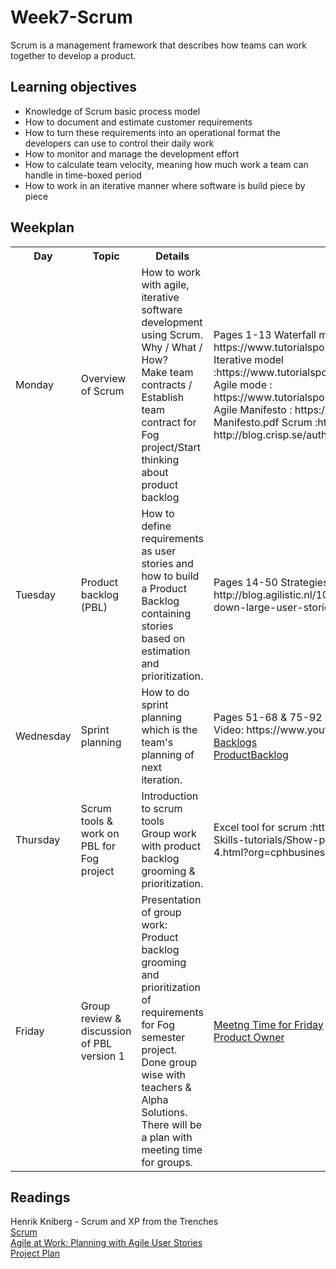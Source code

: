 # Week7-Scrum
Scrum is a management framework that describes how teams can work together to develop a product.

## Learning objectives
- Knowledge of Scrum basic process model
- How to document and estimate customer requirements
- How to turn these requirements into an operational format the developers can use to control their daily work
- How to monitor and manage the development effort 
- How to calculate team velocity, meaning how much work a team can handle in time-boxed period
- How to work in an iterative manner where software is build piece by piece

## Weekplan
<table>
	<tr>
		<th>Day</th>
		<th>Topic</th>
		<th>Details</th>
		<th>Literature</th>
    </tr>
	<tr>
		<td>Monday</td>
		<td>Overview of Scrum</td>	
		<td>
		How to work with agile, iterative software development using Scrum.<br>
		Why / What / How?<br>
		Make team contracts / Establish team contract for Fog project/Start thinking about product backlog
		</td>
		<td>Pages 1-13
		Waterfall model : https://www.tutorialspoint.com/sdlc/sdlc_waterfall_model.htm
		Iterative model :https://www.tutorialspoint.com/sdlc/sdlc_iterative_model.htm
		Agile mode : https://www.tutorialspoint.com/sdlc/sdlc_agile_model.htm
		Agile Manifesto : https://assets.uits.iu.edu/pdf/Agile-Manifesto.pdf
		Scrum :http://scrumtrainingseries.com/
		Blog : http://blog.crisp.se/author/henrikkniberg
		</td>	
	</tr>
	<tr>
		<td>Tuesday</td>
		<td>Product backlog (PBL)</td>
		<td>
		How to define requirements as user stories and how to build a Product Backlog containing stories based on estimation and prioritization.
		</td>
		<td>Pages 14-50
		Strategies for breaking down user stories : http://blog.agilistic.nl/10-useful-strategies-for-breaking-down-large-user-stories-and-a-cheatsheet/</td>	
	</tr>
	<tr>
		<td>Wednesday</td>
		<td>Sprint planning</td>	
		<td>
		How to do sprint planning which is the team's planning of next iteration.
		</td>
		<td>
		Pages 51-68 & 75-92<br>
		Video: https://www.youtube.com/watch?v=502ILHjX9EE <br>
		<a href="study/Backlogs.pdf">Backlogs</a><br>
		<a href="study/ProductBacklog.pdf">ProductBacklog</a><br></td>	
	</tr>
	<tr>
		<td>Thursday</td>
		<td>Scrum tools & work on PBL for Fog project</td>	
		<td>
		Introduction to scrum tools<br>
		Group work with product backlog grooming & prioritization.
		</td>
		<td>Excel tool for scrum :https://www.lynda.com/Business-Skills-tutorials/Show-progress-Excel/434737/552744-4.html?org=cphbusiness<br></td>	
	</tr>
	<tr>
		<td>Friday</td>
		<td>Group review & discussion of PBL version 1</td>	
		<td>
		Presentation of group work:<br>
		Product backlog grooming and prioritization of requirements for Fog semester project.<br>
		Done group wise with teachers & Alpha Solutions.<br>
		There will be a plan with meeting time for groups.
		</td>
		<td> <a href="study/Meeting time.pdf">Meetng Time for Friday </a><br><a href="https://www.lynda.com/Business-Skills-tutorials/Agile-Product-Owner-Role/471657-2.html">Product Owner </a></td>	
	</tr>
</table>

## Readings
Henrik Kniberg - Scrum and XP from the Trenches<br>
[Scrum](study/Scrum-and-XP-from-the-Trenches-2nd-edition.pdf)<br>
[Agile at Work: Planning with Agile User Stories](https://www.lynda.com/Business-Skills-tutorials/Agile-Work-Planning-Agile-User-Stories/175074-2.html)<br>
<a href="study/ProjectPlan.pdf">Project Plan</a><br>